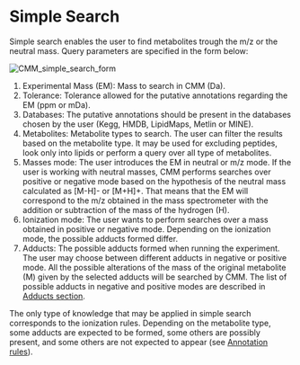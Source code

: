 # Simple Search

Simple search enables the user to find metabolites trough the m/z or the neutral mass. Query parameters are specified in the form below:
 
![CMM_simple_search_form](/images/simple_search_form.jpg)
1. Experimental Mass (EM): Mass to search in CMM (Da).
2. Tolerance: Tolerance allowed for the putative annotations regarding the EM (ppm or mDa).
3. Databases: The putative annotations should be present in the databases chosen by the user (Kegg, HMDB, LipidMaps, Metlin or MINE).
4. Metabolites: Metabolite types to search. The user can filter the results based on the metabolite type. It may be used for excluding peptides, look only into lipids or perform a query over all type of metabolites.
5. Masses mode: The user introduces the EM in neutral or m/z mode. If the user is working with neutral masses, CMM performs searches over positive or negative mode based on the hypothesis of the neutral mass calculated as [M-H]- or [M+H]+. That means that the EM will correspond to the m/z obtained in the mass spectrometer with the addition or subtraction of the mass of the hydrogen (H). 
6. Ionization mode: The user wants to perform searches over a mass obtained in positive or negative mode. Depending on the ionization mode, the possible adducts formed differ. 
7. Adducts: The possible adducts formed when running the experiment. The user may choose between different adducts in negative or positive mode. All the possible alterations of the mass of the original metabolite (M) given by the selected adducts will be searched by CMM. The list of possible adducts in negative and positive modes are described in [Adducts section](adducts.md). 

The only type of knowledge that may be applied in simple search corresponds to the ionization rules. Depending on the metabolite type, some adducts are expected to be formed, some others are possibly present, and some others are not expected to appear (see [Annotation rules](annotations-rules.md)).
